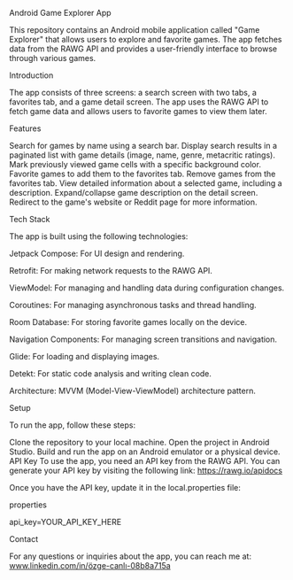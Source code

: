 Android Game Explorer App

This repository contains an Android mobile application called "Game Explorer" that allows users to explore and favorite games. The app fetches data from the RAWG API and provides a user-friendly interface to browse through various games.

Introduction

The app consists of three screens: a search screen with two tabs, a favorites tab, and a game detail screen. The app uses the RAWG API to fetch game data and allows users to favorite games to view them later.

Features

Search for games by name using a search bar.
Display search results in a paginated list with game details (image, name, genre, metacritic ratings).
Mark previously viewed game cells with a specific background color.
Favorite games to add them to the favorites tab.
Remove games from the favorites tab.
View detailed information about a selected game, including a description.
Expand/collapse game description on the detail screen.
Redirect to the game's website or Reddit page for more information.

Tech Stack

The app is built using the following technologies:

Jetpack Compose: For UI design and rendering.

Retrofit: For making network requests to the RAWG API.

ViewModel: For managing and handling data during configuration changes.

Coroutines: For managing asynchronous tasks and thread handling.

Room Database: For storing favorite games locally on the device.

Navigation Components: For managing screen transitions and navigation.

Glide: For loading and displaying images.

Detekt: For static code analysis and writing clean code.

Architecture: MVVM (Model-View-ViewModel) architecture pattern.

Setup

To run the app, follow these steps:

Clone the repository to your local machine.
Open the project in Android Studio.
Build and run the app on an Android emulator or a physical device.
API Key
To use the app, you need an API key from the RAWG API. You can generate your API key by visiting the following link: https://rawg.io/apidocs

Once you have the API key, update it in the local.properties file:

properties

api_key=YOUR_API_KEY_HERE

Contact

For any questions or inquiries about the app, you can reach me at: www.linkedin.com/in/özge-canlı-08b8a715a
